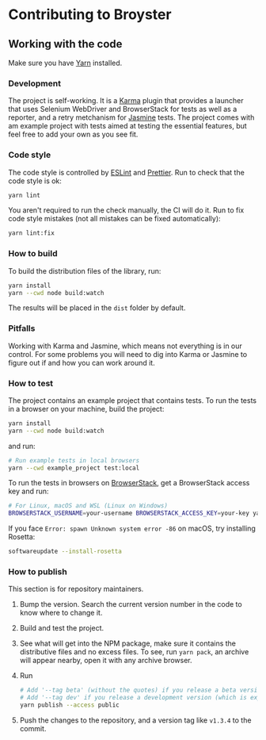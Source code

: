 # Contributing to Broyster

## Working with the code

Make sure you have [Yarn](https://yarnpkg.com) installed.

### Development

The project is self-working.
It is a [Karma](https://karma-runner.github.io) plugin that provides a launcher that uses Selenium WebDriver and BrowserStack for tests as well as a reporter, and a retry metchanism for [Jasmine](https://jasmine.github.io) tests.
The project comes with am example project with tests aimed at testing the essential features, but feel free to add your own as you see fit.

### Code style

The code style is controlled by [ESLint](https://eslint.org) and [Prettier](https://prettier.io).
Run to check that the code style is ok:

```bash
yarn lint
```

You aren't required to run the check manually, the CI will do it.
Run to fix code style mistakes (not all mistakes can be fixed automatically):

```bash
yarn lint:fix
```

### How to build

To build the distribution files of the library, run:

```bash
yarn install
yarn --cwd node build:watch
```

The results will be placed in the `dist` folder by default.

### Pitfalls

Working with Karma and Jasmine, which means not everything is in our control.
For some problems you will need to dig into Karma or Jasmine to figure out if and how you can work around it.

### How to test

The project contains an example project that contains tests.
To run the tests in a browser on your machine, build the project:

```bash
yarn install
yarn --cwd node build:watch
```

and run:

```bash
# Run example tests in local browsers
yarn --cwd example_project test:local
```

To run the tests in browsers on [BrowserStack](https://www.browserstack.com), get a BrowserStack access key and run:

```bash
# For Linux, macOS and WSL (Linux on Windows)
BROWSERSTACK_USERNAME=your-username BROWSERSTACK_ACCESS_KEY=your-key yarn --cwd example_project test:browserstack
```

If you face `Error: spawn Unknown system error -86` on macOS, try installing Rosetta:

```bash
softwareupdate --install-rosetta
```

### How to publish

This section is for repository maintainers.

1. Bump the version. Search the current version number in the code to know where to change it.
2. Build and test the project.
3. See what will get into the NPM package, make sure it contains the distributive files and no excess files.
    To see, run `yarn pack`, an archive will appear nearby, open it with any archive browser.
4. Run

    ```bash
    # Add '--tag beta' (without the quotes) if you release a beta version
    # Add '--tag dev' if you release a development version (which is expected to get new features)
    yarn publish --access public
    ```

5. Push the changes to the repository, and a version tag like `v1.3.4` to the commit.
